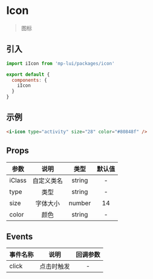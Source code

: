 # Icon

> 图标

## 引入

```js
import iIcon from 'mp-lui/packages/icon'

export default {
  components: {
    iIcon
  }
}
```

## 示例

```html
<i-icon type="activity" size="28" color="#80848f" />
```

## Props

| 参数   |    说明    |  类型  | 默认值 |
| ------ | :--------: | :----: | :----: |
| iClass | 自定义类名 | string |   -    |
| type   |    类型    | string |   -    |
| size   |  字体大小  | number |   14   |
| color  |    颜色    | string |   -    |

## Events

| 事件名称 |    说明    | 回调参数 |
| :------- | :--------: | :------: |
| click    | 点击时触发 |    -     |